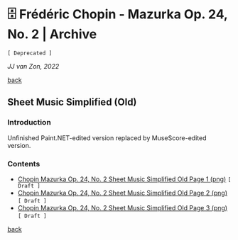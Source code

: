 🗄 Frédéric Chopin - Mazurka Op. 24, No. 2 | Archive
====================================================

`[ Deprecated ]`

*JJ van Zon, 2022*

[back](../README.md)

Sheet Music Simplified (Old)
----------------------------

### Introduction

Unfinished Paint.NET-edited version replaced by MuseScore-edited version.

### Contents

- [Chopin Mazurka Op. 24, No. 2 Sheet Music Simplified Old Page 1 (png)](chopin-mazurka-op-24-no-2-sheet-music-simplified-old-page-1.png) `[ Draft ]`
- [Chopin Mazurka Op. 24, No. 2 Sheet Music Simplified Old Page 2 (png)](chopin-mazurka-op-24-no-2-sheet-music-simplified-old-page-2.png) `[ Draft ]`
- [Chopin Mazurka Op. 24, No. 2 Sheet Music Simplified Old Page 3 (png)](chopin-mazurka-op-24-no-2-sheet-music-simplified-old-page-3.png) `[ Draft ]`

[back](../README.md)